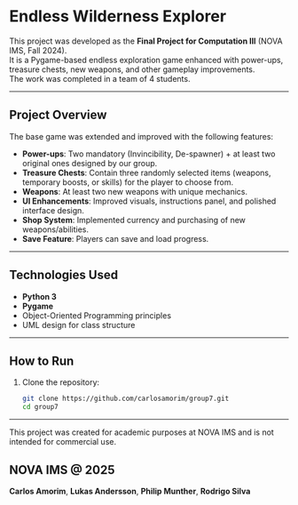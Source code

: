 # Endless Wilderness Explorer

This project was developed as the **Final Project for Computation III** (NOVA IMS, Fall 2024).  
It is a Pygame-based endless exploration game enhanced with power-ups, treasure chests, new weapons, and other gameplay improvements.  
The work was completed in a team of 4 students.

---

## Project Overview
The base game was extended and improved with the following features:
- **Power-ups**: Two mandatory (Invincibility, De-spawner) + at least two original ones designed by our group.
- **Treasure Chests**: Contain three randomly selected items (weapons, temporary boosts, or skills) for the player to choose from.
- **Weapons**: At least two new weapons with unique mechanics.
- **UI Enhancements**: Improved visuals, instructions panel, and polished interface design.
- **Shop System**: Implemented currency and purchasing of new weapons/abilities.
- **Save Feature**: Players can save and load progress.

---

## Technologies Used
- **Python 3**
- **Pygame**
- Object-Oriented Programming principles
- UML design for class structure

---

## How to Run
1. Clone the repository:
   ```bash
   git clone https://github.com/carlosamorim/group7.git
   cd group7

---
This project was created for academic purposes at NOVA IMS and is not intended for commercial use.

## NOVA IMS @ 2025
**Carlos Amorim**,
**Lukas Andersson**,
**Philip Munther**,
**Rodrigo Silva**
